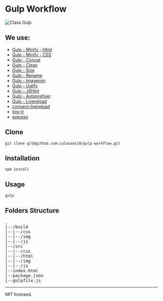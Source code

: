 Gulp Workflow
=============

![Class Gulp](https://raw.github.com/calazans10/gulp-workflow/master/build/img/logo.png)

## We use:

* [Gulp - Minify - Html](https://npmjs.org/package/gulp-minify-html)
* [Gulp - Minify - CSS](https://www.npmjs.org/package/gulp-minify-css)
* [Gulp - Concat](https://npmjs.org/package/gulp-concat)
* [Gulp - Clean](https://npmjs.org/package/gulp-clean)
* [Gulp - Size](https://npmjs.org/package/gulp-size)
* [Gulp - Rename](https://www.npmjs.org/package/gulp-rename)
* [Gulp - Imagemin](https://npmjs.org/package/gulp-imagemin)
* [Gulp - Uglify](https://npmjs.org/package/gulp-uglify)
* [Gulp - JSHint](https://npmjs.org/package/gulp-jshint)
* [Gulp - Autoprefixer](https://www.npmjs.org/package/gulp-autoprefixer)
* [Gulp - Livereload](https://www.npmjs.org/package/gulp-livereload)
* [connect-livereload](https://www.npmjs.org/package/connect-livereload)
* [tiny-lr](https://www.npmjs.org/package/tiny-lr)
* [express](https://www.npmjs.org/package/express)

## Clone
    git clone git@github.com:calazans10/gulp-workflow.git

## Installation
    npm install

## Usage
    gulp

## Folders Structure

<pre>
.
|--/build
|--|--/css
|--|--/img
|--|--/js
|--/src
|--|--/css
|--|--/html
|--|--/img
|--|--/js
|--index.html
|--package.json
|--gulpfile.js
</pre>

- - -
MIT licensed.
